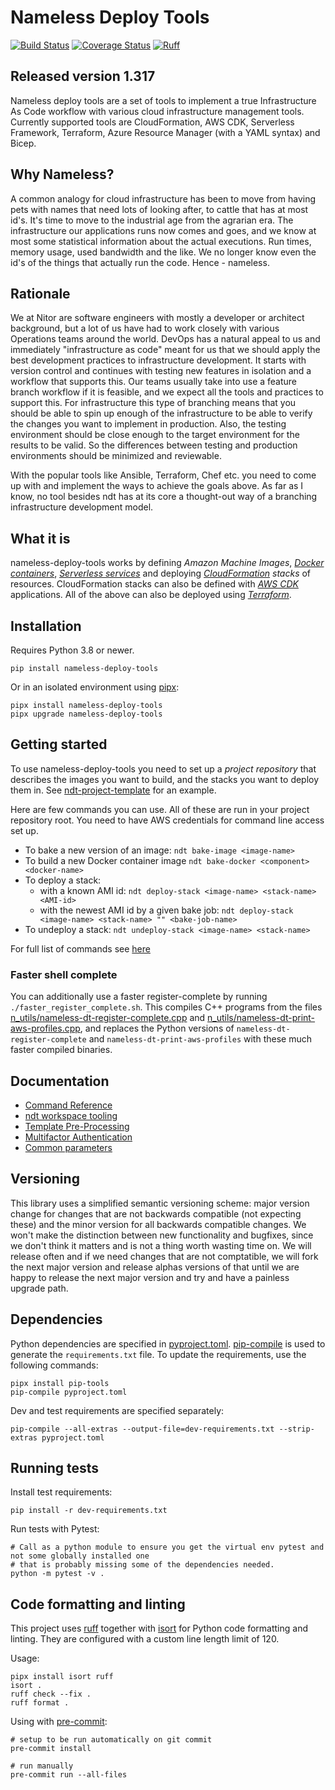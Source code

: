 # Nameless Deploy Tools

[![Build Status](https://api.travis-ci.com/NitorCreations/nameless-deploy-tools.svg?branch=master)](https://app.travis-ci.com/github/NitorCreations/nameless-deploy-tools/)
[![Coverage Status](https://coveralls.io/repos/github/NitorCreations/nameless-deploy-tools/badge.svg?branch=master)](https://coveralls.io/github/NitorCreations/nameless-deploy-tools?branch=master)
[![Ruff](https://img.shields.io/endpoint?url=https://raw.githubusercontent.com/astral-sh/ruff/main/assets/badge/v2.json)](https://github.com/astral-sh/ruff)

## Released version 1.317

Nameless deploy tools are a set of tools to implement a true Infrastructure As Code workflow
with various cloud infrastructure management tools. Currently supported tools are
CloudFormation, AWS CDK, Serverless Framework, Terraform, Azure Resource Manager (with
a YAML syntax) and Bicep.

## Why Nameless?

A common analogy for cloud infrastructure has been to move from having pets with
names that need lots of looking after, to cattle that has at most id's. It's time
to move to the industrial age from the agrarian era. The infrastructure our
applications runs now comes and goes, and we know at most some statistical information
about the actual executions. Run times, memory usage, used bandwidth and the like.
We no longer know even the id's of the things that actually run the code. Hence -
nameless.

## Rationale

We at Nitor are software engineers with mostly a developer or architect background, but
a lot of us have had to work closely with various Operations teams around the world.
DevOps has a natural appeal to us and immediately "infrastructure as code" meant for us
that we should apply the best development practices to infrastructure development. It starts
with version control and continues with testing new features in isolation and a workflow
that supports this. Our teams usually take into use a feature branch workflow if it is
feasible, and we expect all the tools and practices to support this. For infrastructure
this type of branching means that you should be able to spin up enough of the infrastructure
to be able to verify the changes you want to implement in production. Also, the testing
environment should be close enough to the target environment for the results to be valid.
So the differences between testing and production environments should be minimized and
reviewable.

With the popular tools like Ansible, Terraform, Chef etc. you need to come up with and
implement the ways to achieve the goals above. As far as I know, no tool besides ndt
has at its core a thought-out way of a branching infrastructure development model.

## What it is

nameless-deploy-tools works by defining _Amazon Machine Images_, _[Docker containers](https://www.docker.com)_,
_[Serverless services](https://serverless.com)_ and deploying _[CloudFormation](https://aws.amazon.com/cloudformation/)
stacks_ of resources. CloudFormation stacks can also be defined with _[AWS CDK](https://awslabs.github.io/aws-cdk/)_
applications. All of the above can also be deployed using _[Terraform](https://www.terraform.io)_.

## Installation

Requires Python 3.8 or newer.

```shell
pip install nameless-deploy-tools
```

Or in an isolated environment using [pipx](https://github.com/pypa/pipx):

```shell
pipx install nameless-deploy-tools
pipx upgrade nameless-deploy-tools
```

## Getting started

To use nameless-deploy-tools you need to set up a _project repository_ that
describes the images you want to build, and the stacks you want to deploy them in. See
[ndt-project-template](https://github.com/NitorCreations/ndt-project-template)
for an example.

Here are few commands you can use. All of these are run in your project repository root.
You need to have AWS credentials for command line access set up.

* To bake a new version of an image: `ndt bake-image <image-name>`
* To build a new Docker container image `ndt bake-docker <component> <docker-name>`
* To deploy a stack:
  * with a known AMI id: `ndt deploy-stack <image-name> <stack-name> <AMI-id>`
  * with the newest AMI id by a given bake job: `ndt deploy-stack <image-name> <stack-name> "" <bake-job-name>`
* To undeploy a stack: `ndt undeploy-stack <image-name> <stack-name>`

For full list of commands see [here](docs/commands.md)

### Faster shell complete

You can additionally use a faster register-complete by running `./faster_register_complete.sh`.
This compiles C++ programs from the files
[n_utils/nameless-dt-register-complete.cpp](n_utils/nameless-dt-register-complete.cpp)
and [n_utils/nameless-dt-print-aws-profiles.cpp](n_utils/nameless-dt-print-aws-profiles.cpp),
and replaces the Python versions of `nameless-dt-register-complete`
and `nameless-dt-print-aws-profiles` with these much faster compiled binaries.

## Documentation

* [Command Reference](docs/commands.md)
* [ndt workspace tooling](docs/workspace.md)
* [Template Pre-Processing](docs/template-processing.md)
* [Multifactor Authentication](docs/mfa.md)
* [Common parameters](docs/parameters.md)

## Versioning

This library uses a simplified semantic versioning scheme: major version change for changes
that are not backwards compatible (not expecting these) and the minor
version for all backwards compatible changes. We won't make the distinction between
new functionality and bugfixes, since we don't think it matters and is not a thing
worth wasting time on. We will release often and if we need changes that are not comptatible,
we will fork the next major version and release alphas versions of that until we are
happy to release the next major version and try and have a painless upgrade path.

## Dependencies

Python dependencies are specified in [pyproject.toml](./pyproject.toml).
[pip-compile](https://github.com/jazzband/pip-tools/) is used to generate the `requirements.txt` file.
To update the requirements, use the following commands:

```shell
pipx install pip-tools
pip-compile pyproject.toml
```

Dev and test requirements are specified separately:

```shell
pip-compile --all-extras --output-file=dev-requirements.txt --strip-extras pyproject.toml
```

## Running tests

Install test requirements:

```shell
pip install -r dev-requirements.txt
```

Run tests with Pytest:

```shell
# Call as a python module to ensure you get the virtual env pytest and not some globally installed one
# that is probably missing some of the dependencies needed.
python -m pytest -v .
```

## Code formatting and linting

This project uses [ruff](https://github.com/astral-sh/ruff)
together with [isort](https://github.com/PyCQA/isort) for Python code formatting and linting.
They are configured with a custom line length limit of 120.

Usage:

```shell
pipx install isort ruff
isort .
ruff check --fix .
ruff format .
```

Using with [pre-commit](https://pre-commit.com/):

```shell
# setup to be run automatically on git commit
pre-commit install

# run manually
pre-commit run --all-files
```
